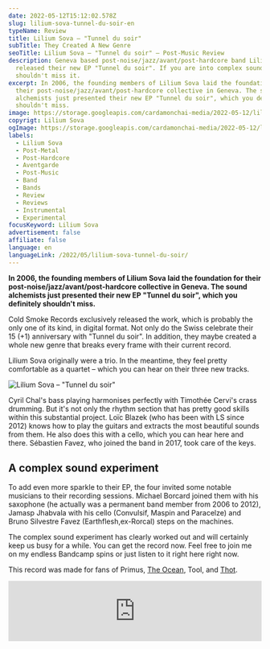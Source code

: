 ```yaml
---
date: 2022-05-12T15:12:02.578Z
slug: lilium-sova-tunnel-du-soir-en
typeName: Review
title: Lilium Sova – "Tunnel du soir"
subTitle: They Created A New Genre
seoTitle: Lilium Sova – "Tunnel du soir" – Post-Music Review
description: Geneva based post-noise/jazz/avant/post-hardcore band Lilium Sova
  released their new EP "Tunnel du soir". If you are into complex sounds you
  shouldn't miss it.
excerpt: In 2006, the founding members of Lilium Sova laid the foundation for
  their post-noise/jazz/avant/post-hardcore collective in Geneva. The sound
  alchemists just presented their new EP "Tunnel du soir", which you definitely
  shouldn't miss.
image: https://storage.googleapis.com/cardamonchai-media/2022-05-12/lilium-sova-jpg-imagine-787878_000000_1024_768/640.webp
copyrigt: Lilium Sova
ogImage: https://storage.googleapis.com/cardamonchai-media/2022-05-12/lilium-sova-fb-jpg-imagine-080808_000000_1200_628/640.webp
labels:
  - Lilium Sova
  - Post-Metal
  - Post-Hardcore
  - Aventgarde
  - Post-Music
  - Band
  - Bands
  - Review
  - Reviews
  - Instrumental
  - Experimental
focusKeyword: Lilium Sova
advertisement: false
affiliate: false
language: en
languageLink: /2022/05/lilium-sova-tunnel-du-soir/
---
```

**In 2006, the founding members of Lilium Sova laid the foundation for their post-noise/jazz/avant/post-hardcore collective in Geneva. The sound alchemists just presented their new EP "Tunnel du soir", which you definitely shouldn't miss.**

Cold Smoke Records exclusively released the work, which is probably the only one of its kind, in digital format. Not only do the Swiss celebrate their 15 (+1) anniversary with "Tunnel du soir". In addition, they maybe created a whole new genre that breaks every frame with their current record.

Lilium Sova originally were a trio. In the meantime, they feel pretty comfortable as a quartet – which you can hear on their three new tracks.

![Lilium Sova – "Tunnel du soir"](https://storage.googleapis.com/cardamonchai-media/2022-05-12/lilium-sova-1-jpeg-imagine-080808_343434_1502_1501/640.webp "Lilium Sova – \"Tunnel du soir\"")

Cyril Chal's bass playing harmonises perfectly with Timothée Cervi's crass drumming. But it's not only the rhythm section that has pretty good skills within this substantial project. Loïc Blazek (who has been with LS since 2012) knows how to play the guitars and extracts the most beautiful sounds from them. He also does this with a cello, which you can hear here and there. Sébastien Favez, who joined the band in 2017, took care of the keys.

## A complex sound experiment

To add even more sparkle to their EP, the four invited some notable musicians to their recording sessions. Michael Borcard joined them with his saxophone (he actually was a permanent band member from 2006 to 2012), Jamasp Jhabvala with his cello (Convulsif, Maspin and Paracelze) and Bruno Silvestre Favez (Earthflesh,ex-Rorcal) steps on the machines.

The complex sound experiment has clearly worked out and will certainly keep us busy for a while. You can get the record now. Feel free to join me on my endless Bandcamp spins or just listen to it right here right now.

This record was made for fans of Primus, [The Ocean](/2020/09/the-ocean-robin-staps-interview-en), Tool, and [Thot](/2021/04/thot-interview-en).

<iframe style="border: 0; width: 100%; height: 120px;" src="https://bandcamp.com/EmbeddedPlayer/album=3670180105/size=large/bgcol=ffffff/linkcol=5c9b72/tracklist=false/artwork=small/transparent=true/" seamless><a href="https://liliumsova.bandcamp.com/album/tunnel-du-soir">Tunnel du soir by Lilium Sova</a></iframe>